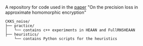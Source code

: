 A repository for code used in the [paper](https://eprint.iacr.org/2022/162) "On the precision loss in approximate homomorphic encryption"

```
CKKS_noise/
├── practice/
│   └── contains c++ experiments in HEAAN and FullRNSHEAAN
├── heuristics/
    └── contains Python scripts for the heuristics
```
